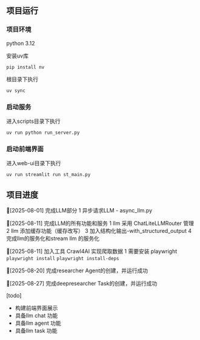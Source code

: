 ## 项目运行

### 项目环境
python 3.12

安装uv库
```shell
pip install nv
```

根目录下执行
```shell
uv sync
```

### 启动服务
进入scripts目录下执行
``` shell
uv run python run_server.py
```

### 启动前端界面
进入web-ui目录下执行
``` shell
uv run streamlit run st_main.py
```


## 项目进度

🚀[2025-08-01] 完成LLM部分
1 异步请求LLM - async_llm.py

🚀[2025-08-11] 完成LLM的所有功能和服务
1 llm 采用 ChatLiteLLMRouter 管理
2 llm 添加缓存功能（缓存改写）
3 加入结构化输出-with_structured_output
4 完成llm的服务化和stream llm 的服务化

🚀[2025-08-11] 加入工具 Crawl4AI 实现爬取数据
1 需要安装 playwright ``` playwright install ``` ``` playwright install-deps ```

🚀[2025-08-20] 完成researcher Agent的创建，并运行成功

🚀[2025-08-27] 完成deepresearcher Task的创建，并运行成功


[todo]
- 构建前端界面展示
- 具备llm chat 功能
- 具备llm agent 功能
- 具备llm task 功能





